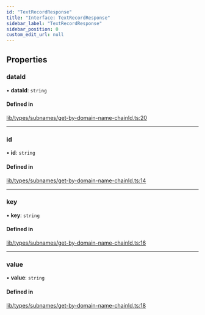 ```yaml
---
id: "TextRecordResponse"
title: "Interface: TextRecordResponse"
sidebar_label: "TextRecordResponse"
sidebar_position: 0
custom_edit_url: null
---
```


## Properties

### dataId

• **dataId**: `string`

#### Defined in

[lib/types/subnames/get-by-domain-name-chainId.ts:20](https://github.com/JustaName-id/JustaName-sdk/blob/5db266b/packages/@justaname.id/sdk/src/lib/types/subnames/get-by-domain-name-chainId.ts#L20)

___

### id

• **id**: `string`

#### Defined in

[lib/types/subnames/get-by-domain-name-chainId.ts:14](https://github.com/JustaName-id/JustaName-sdk/blob/5db266b/packages/@justaname.id/sdk/src/lib/types/subnames/get-by-domain-name-chainId.ts#L14)

___

### key

• **key**: `string`

#### Defined in

[lib/types/subnames/get-by-domain-name-chainId.ts:16](https://github.com/JustaName-id/JustaName-sdk/blob/5db266b/packages/@justaname.id/sdk/src/lib/types/subnames/get-by-domain-name-chainId.ts#L16)

___

### value

• **value**: `string`

#### Defined in

[lib/types/subnames/get-by-domain-name-chainId.ts:18](https://github.com/JustaName-id/JustaName-sdk/blob/5db266b/packages/@justaname.id/sdk/src/lib/types/subnames/get-by-domain-name-chainId.ts#L18)
